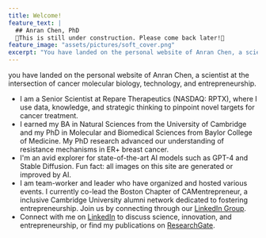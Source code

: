 ```yaml
---
title: Welcome!
feature_text: |
  ## Anran Chen, PhD
  🚧This is still under construction. Please come back later!🚧
feature_image: "assets/pictures/soft_cover.png"
excerpt: "You have landed on the personal website of Anran Chen, a scientist at the intersection of cancer molecular biology, technology, and entrepreneurship."
---
```


you have landed on the personal website of Anran Chen, a scientist at the intersection of cancer molecular biology, technology, and entrepreneurship.

- I am a Senior Scientist at Repare Therapeutics (NASDAQ: RPTX), where I use data, knowledge, and strategic thinking to pinpoint novel targets for cancer treatment.
- I earned my BA in Natural Sciences from the University of Cambridge and my PhD in Molecular and Biomedical Sciences from Baylor College of Medicine. My PhD research advanced our understanding of resistance mechanisms in ER+ breast cancer.
- I'm an avid explorer for state-of-the-art AI models such as GPT-4 and Stable Diffusion. Fun fact: all images on this site are generated or improved by AI.
- I am team-worker and leader who have organized and hosted various events. I currently co-lead the Boston Chapter of  CAMentrepreneur, a inclusive Cambridge University alumni network dedicated to fostering entrepreneurship. Join us by connecting through our [LinkedIn Group](https://www.linkedin.com/groups/13026165/).
- Connect with me on [LinkedIn](https://www.linkedin.com/in/anran-chen-ph-d-6386a5a9/) to discuss science, innovation, and entrepreneurship, or find my publications on [ResearchGate](https://www.researchgate.net/profile/Anran-Chen-6).

